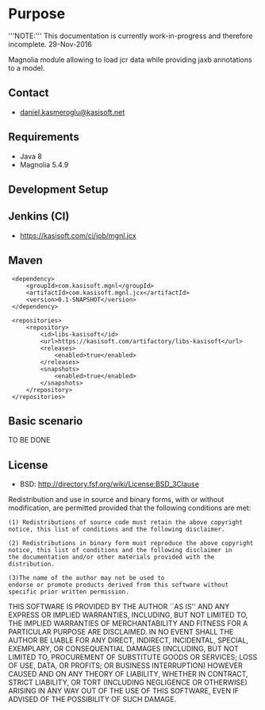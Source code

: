 Purpose
=======

'''NOTE:''' This documentation is currently work-in-progress and therefore incomplete. 29-Nov-2016

Magnolia module allowing to load jcr data while providing jaxb annotations to a model.


Contact
-------

* daniel.kasmeroglu@kasisoft.net


Requirements
------------

 * Java 8
 * Magnolia 5.4.9


Development Setup
-----------------


Jenkins (CI)
------------

* https://kasisoft.com/ci/job/mgnl.jcx


Maven
-----

     <dependency>
         <groupId>com.kasisoft.mgnl</groupId>
         <artifactId>com.kasisoft.mgnl.jcx</artifactId>
         <version>0.1-SNAPSHOT</version>
     </dependency>
     
     <repositories>
         <repository>
             <id>libs-kasisoft</id>
             <url>https://kasisoft.com/artifactory/libs-kasisoft</url>
             <releases>
                 <enabled>true</enabled>
             </releases>
             <snapshots>
                 <enabled>true</enabled>
             </snapshots>
         </repository>
     </repositories>
     
     
Basic scenario
--------------

TO BE DONE


License
-------

* BSD: http://directory.fsf.org/wiki/License:BSD_3Clause

Redistribution and use in source and binary forms, with or without
modification, are permitted provided that the following conditions are
met:

    (1) Redistributions of source code must retain the above copyright
    notice, this list of conditions and the following disclaimer. 

    (2) Redistributions in binary form must reproduce the above copyright
    notice, this list of conditions and the following disclaimer in
    the documentation and/or other materials provided with the
    distribution.  
    
    (3)The name of the author may not be used to
    endorse or promote products derived from this software without
    specific prior written permission.

THIS SOFTWARE IS PROVIDED BY THE AUTHOR ``AS IS'' AND ANY EXPRESS OR
IMPLIED WARRANTIES, INCLUDING, BUT NOT LIMITED TO, THE IMPLIED
WARRANTIES OF MERCHANTABILITY AND FITNESS FOR A PARTICULAR PURPOSE ARE
DISCLAIMED. IN NO EVENT SHALL THE AUTHOR BE LIABLE FOR ANY DIRECT,
INDIRECT, INCIDENTAL, SPECIAL, EXEMPLARY, OR CONSEQUENTIAL DAMAGES
(INCLUDING, BUT NOT LIMITED TO, PROCUREMENT OF SUBSTITUTE GOODS OR
SERVICES; LOSS OF USE, DATA, OR PROFITS; OR BUSINESS INTERRUPTION)
HOWEVER CAUSED AND ON ANY THEORY OF LIABILITY, WHETHER IN CONTRACT,
STRICT LIABILITY, OR TORT (INCLUDING NEGLIGENCE OR OTHERWISE) ARISING
IN ANY WAY OUT OF THE USE OF THIS SOFTWARE, EVEN IF ADVISED OF THE
POSSIBILITY OF SUCH DAMAGE.
